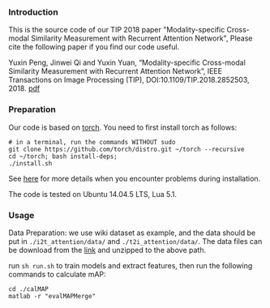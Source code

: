 ### Introduction

This is the source code of our TIP 2018 paper "Modality-specific Cross-modal Similarity Measurement with Recurrent Attention Network", Please cite the following paper if you find our code useful.

Yuxin Peng, Jinwei Qi and Yuxin Yuan, “Modality-specific Cross-modal Similarity Measurement with Recurrent Attention Network”, IEEE Transactions on Image Processing (TIP), DOI:10.1109/TIP.2018.2852503, 2018. [pdf](https://arxiv.org/abs/1708.04776)

### Preparation
Our code is based on [torch](http://torch.ch/docs/getting-started.html). You need to first install torch as follows:
```
# in a terminal, run the commands WITHOUT sudo
git clone https://github.com/torch/distro.git ~/torch --recursive
cd ~/torch; bash install-deps;
./install.sh
```
See [here](http://torch.ch/docs/getting-started.html) for more details when you encounter problems during installation.

The code is tested on Ubuntu 14.04.5 LTS, Lua 5.1.

### Usage
Data Preparation: we use wiki dataset as example, and the data should be put in `./i2t_attention/data/` and `./t2i_attention/data/`.
The data files can be download from the [link]() and unzipped to the above path.

run `sh run.sh` to train models and extract features, then run the following commands to calculate mAP:
```
cd ./calMAP
matlab -r "evalMAPMerge"
```

